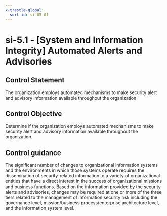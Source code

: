 ```yaml
---
x-trestle-global:
  sort-id: si-05.01
---
```


# si-5.1 - \[System and Information Integrity\] Automated Alerts and Advisories

## Control Statement

The organization employs automated mechanisms to make security alert and advisory information available throughout the organization.

## Control Objective

Determine if the organization employs automated mechanisms to make security alert and advisory information available throughout the organization.

## Control guidance

The significant number of changes to organizational information systems and the environments in which those systems operate requires the dissemination of security-related information to a variety of organizational entities that have a direct interest in the success of organizational missions and business functions. Based on the information provided by the security alerts and advisories, changes may be required at one or more of the three tiers related to the management of information security risk including the governance level, mission/business process/enterprise architecture level, and the information system level.
